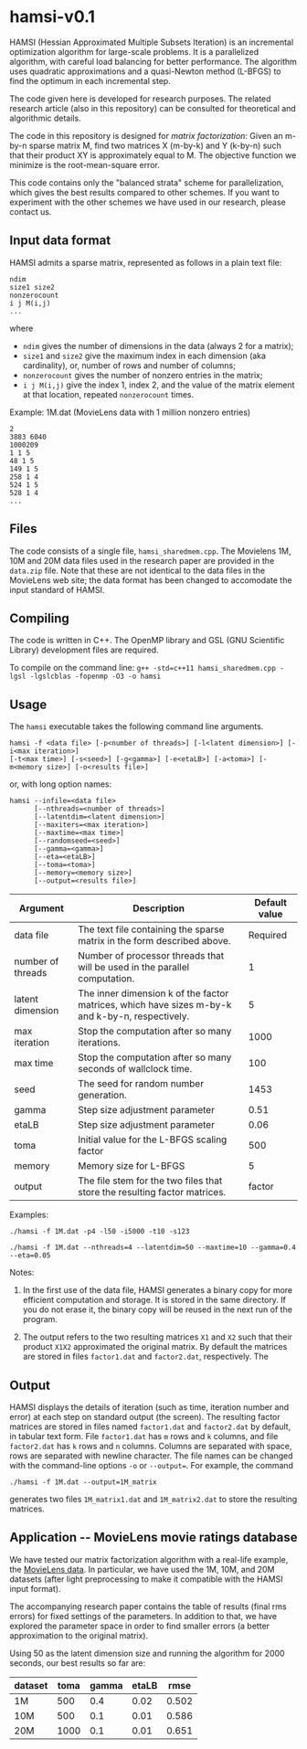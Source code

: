 # hamsi-v0.1
HAMSI (Hessian Approximated Multiple Subsets Iteration) is an incremental optimization algorithm for large-scale problems. It is a parallelized algorithm, with careful load balancing for better performance. The algorithm uses quadratic approximations and a quasi-Newton method (L-BFGS) to find the optimum in each incremental step.

The code given here is developed for research purposes. The related research article (also in this repository) can be consulted for theoretical and algorithmic details.

The code in this repository is designed for _matrix factorization_: Given an m-by-n sparse matrix M, find two matrices X (m-by-k) and Y (k-by-n) such that their product XY is approximately equal to M. The objective function we minimize is the root-mean-square error.

This code contains only the "balanced strata" scheme for parallelization, which gives the best results compared to other schemes. If you want to experiment with the other schemes we have used in our research, please contact us.

## Input data format
HAMSI admits a sparse matrix, represented as follows in a plain text file:
```
ndim
size1 size2
nonzerocount
i j M(i,j)
...
```
where
- `ndim` gives the number of dimensions in the data (always 2 for a matrix);
- `size1` and `size2` give the maximum index in each dimension (aka cardinality), or, number of rows and number of columns;
- `nonzerocount` gives the number of nonzero entries in the matrix;
- `i j M(i,j)` give the index 1, index 2, and the value of the matrix element at that location, repeated `nonzerocount` times.

Example: 1M.dat (MovieLens data with 1 million nonzero entries)
```
2
3883 6040 
1000209
1 1 5
48 1 5
149 1 5
258 1 4
524 1 5
528 1 4
...
```
## Files
The code consists of a single file, `hamsi_sharedmem.cpp`. The Movielens 1M, 10M and 20M data files used in the research paper are provided in the `data.zip` file. Note that these are not identical to the data files in the MovieLens web site; the data format has been changed to accomodate the input standard of HAMSI.

## Compiling
The code is written in C++. The OpenMP library and GSL (GNU Scientific Library) development files are required.

To compile on the command line:
`g++ -std=c++11 hamsi_sharedmem.cpp -lgsl -lgslcblas -fopenmp -O3 -o hamsi`

## Usage
The `hamsi` executable takes the following command line arguments.
```
hamsi -f <data file> [-p<number of threads>] [-l<latent dimension>] [-i<max iteration>]
[-t<max time>] [-s<seed>] [-g<gamma>] [-e<etaLB>] [-a<toma>] [-m<memory size>] [-o<results file>]
```
or, with long option names:
```
hamsi --infile=<data file>
      [--nthreads=<number of threads>]
      [--latentdim=<latent dimension>]
      [--maxiters=<max iteration>]
      [--maxtime=<max time>]
      [--randomseed=<seed>]
      [--gamma=<gamma>]
      [--eta=<etaLB>]
      [--toma=<toma>]
      [--memory=<memory size>]
      [--output=<results file>]
```

|Argument|Description|Default value|
|--------|-----------|-------------|
|data file|The text file containing the sparse matrix in the form described above.|Required|
|number of threads|Number of processor threads that will be used in the parallel computation.|1|
|latent dimension|The inner dimension k of the factor matrices, which have sizes m-by-k and k-by-n, respectively.|5|
|max iteration|Stop the computation after so many iterations.|1000|
|max time|Stop the computation after so many seconds of wallclock time.|100|
|seed|The seed for random number generation.|1453|
|gamma|Step size adjustment parameter|0.51|
|etaLB|Step size adjustment parameter|0.06|
|toma|Initial value for the L-BFGS scaling factor|500|
|memory|Memory size for L-BFGS|5|
|output|The file stem for the two files that store the resulting factor matrices.|factor|

Examples:

`./hamsi -f 1M.dat -p4 -l50 -i5000 -t10 -s123`

`./hamsi -f 1M.dat --nthreads=4 --latentdim=50 --maxtime=10 --gamma=0.4 --eta=0.05`

Notes:

1. In the first use of the data file, HAMSI generates a binary copy for more efficient computation and storage. It is stored in the same directory. If you do not erase it, the binary copy will be reused in the next run of the program.

2. The output refers to the two resulting matrices `X1` and `X2` such that their product `X1X2` approximated the original matrix. By default the matrices are stored in files `factor1.dat` and `factor2.dat`, respectively. The 

## Output
HAMSI displays the details of iteration (such as time, iteration number and error) at each step on standard output (the screen). The resulting factor matrices are stored in files named `factor1.dat` and `factor2.dat` by default, in tabular text form. File `factor1.dat` has `m` rows and `k` columns, and file `factor2.dat` has `k` rows and `n` columns. Columns are separated with space, rows are separated with newline character. The file names can be changed with the command-line options `-o` or `--output=`. For example, the command

`./hamsi -f 1M.dat --output=1M_matrix`

generates two files `1M_matrix1.dat` and `1M_matrix2.dat` to store the resulting matrices.

## Application -- MovieLens movie ratings database
We have tested our matrix factorization algorithm with a real-life example, the [MovieLens data](http://grouplens.org/datasets/movielens/). In particular, we have used the 1M, 10M, and 20M datasets (after light preprocessing to make it compatible with the HAMSI input format).

The accompanying research paper contains the table of results (final rms errors) for fixed settings of the parameters. In addition to that, we have explored the parameter space in order to find smaller errors (a better approximation to the original matrix).

Using 50 as the latent dimension size and running the algorithm for 2000 seconds, our best results so far are:

|dataset|toma|gamma|etaLB|rmse|
|-------|-----|----|-----|----|
|1M|500|0.4|0.02|0.502|
|10M|500|0.1|0.01|0.586|
|20M|1000|0.1|0.01|0.651|
